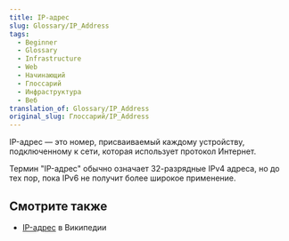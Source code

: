 ```yaml
---
title: IP-адрес
slug: Glossary/IP_Address
tags:
  - Beginner
  - Glossary
  - Infrastructure
  - Web
  - Начинающий
  - Глоссарий
  - Инфраструктура
  - Веб
translation_of: Glossary/IP_Address
original_slug: Глоссарий/IP_Address
---
```

IP-адрес — это номер, присваиваемый каждому устройству, подключенному к сети, которая использует протокол Интернет.

Термин "IP-адрес" обычно означает 32-разрядные IPv4 адреса, но до тех пор, пока IPv6 не получит более широкое применение.

## Смотрите также

- [IP-адрес](https://ru.wikipedia.org/wiki/IP_address) в Википедии